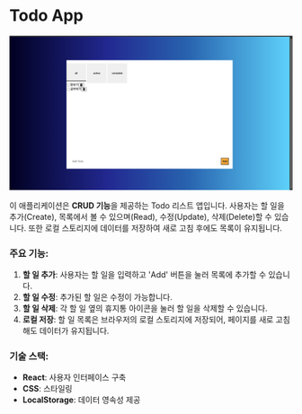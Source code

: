 # Todo App

![Todo App](./read.png)

이 애플리케이션은 **CRUD 기능**을 제공하는 Todo 리스트 앱입니다. 사용자는 할 일을 추가(Create), 목록에서 볼 수 있으며(Read), 수정(Update), 삭제(Delete)할 수 있습니다. 또한 로컬 스토리지에 데이터를 저장하여 새로 고침 후에도 목록이 유지됩니다.

### 주요 기능:

1. **할 일 추가**: 사용자는 할 일을 입력하고 'Add' 버튼을 눌러 목록에 추가할 수 있습니다.
2. **할 일 수정**: 추가된 할 일은 수정이 가능합니다.
3. **할 일 삭제**: 각 할 일 옆의 휴지통 아이콘을 눌러 할 일을 삭제할 수 있습니다.
4. **로컬 저장**: 할 일 목록은 브라우저의 로컬 스토리지에 저장되어, 페이지를 새로 고침해도 데이터가 유지됩니다.

### 기술 스택:

- **React**: 사용자 인터페이스 구축
- **CSS**: 스타일링
- **LocalStorage**: 데이터 영속성 제공
